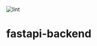 ![lint](https://github.com/taller2-fiufit/integration/actions/workflows/ci.yml/badge.svg)

# fastapi-backend
